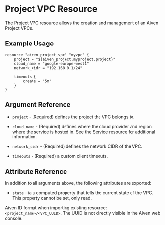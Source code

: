 # Project VPC Resource

The Project VPC resource allows the creation and management of an Aiven Project VPCs.

## Example Usage

```hcl
resource "aiven_project_vpc" "myvpc" {
    project = "${aiven_project.myproject.project}"
    cloud_name = "google-europe-west1"
    network_cidr = "192.168.0.1/24"

    timeouts {
        create = "5m"
    }
}
```

## Argument Reference

* `project` - (Required) defines the project the VPC belongs to.

* `cloud_name` - (Required) defines where the cloud provider and region where the service is hosted
in. See the Service resource for additional information.

* `network_cidr` - (Required) defines the network CIDR of the VPC.

* `timeouts` - (Required) a custom client timeouts.

## Attribute Reference

In addition to all arguments above, the following attributes are exported:

* `state` - ia a computed property that tells the current state of the VPC. This property cannot be
set, only read.

Aiven ID format when importing existing resource: `<project_name>/<VPC_UUID>`. The UUID
is not directly visible in the Aiven web console.
